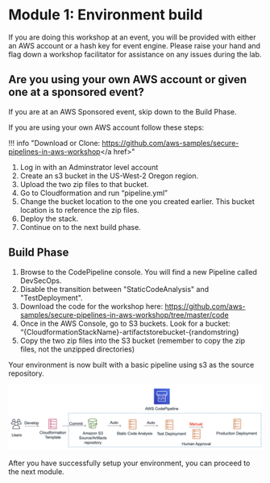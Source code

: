 # Module 1: Environment build

If you are doing this workshop at an event, you will be provided with either an AWS account or a hash key for event engine. Please raise your hand and flag down a workshop facilitator for assistance on any issues during the lab.


## Are you using your own AWS account or given one at a sponsored event?

If you are at an AWS Sponsored event, skip down to the Build Phase.

If you are using your own AWS account follow these steps:

!!! info "Download or Clone: <a href="https://github.com/aws-samples/secure-pipelines-in-aws-workshop" target="_blank">https://github.com/aws-samples/secure-pipelines-in-aws-workshop</a href>"

1. Log in with an Adminstrator level account
2. Create an s3 bucket in the US-West-2 Oregon region.
3. Upload the two zip files to that bucket.
4. Go to Cloudformation and run “pipeline.yml”
5. Change the bucket location to the one you created earlier.  This bucket location is to reference the zip files.
6. Deploy the stack.
7. Continue on to the next build phase.



## Build Phase



1. Browse to the CodePipeline console. You will find a new Pipeline called DevSecOps.
2. Disable the transition between "StaticCodeAnalysis" and "TestDeployment". 
3. Download the code for the workshop here:  https://github.com/aws-samples/secure-pipelines-in-aws-workshop/tree/master/code
4. Once in the AWS Console, go to S3 buckets. Look for a bucket: “{CloudformationStackName}-artifactstorebucket-{randomstring}
5. Copy the two zip files into the S3 bucket (remember to copy the zip files, not the unzipped directories)



Your environment is now built with a basic pipeline using s3 as the source repository.

![Pipeline](./images/01-pipeline.png)

After you have successfully setup your environment, you can proceed to the next module.
